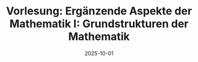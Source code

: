 ---
title: "Vorlesung: Ergänzende Aspekte der Mathematik I: Grundstrukturen der Mathematik"
collection: teaching
type: "Undergraduate course"
permalink: /teaching/2025-winter-teaching
venue: "Technical University of Berlin, Institute of Mathematics"
date: 2025-10-01
location: "Berlin, Germany"
role: "supervision"
---